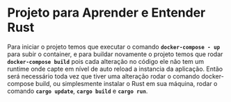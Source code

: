 # Projeto para Aprender e Entender Rust

Para iniciar o projeto temos que executar o comando **`docker-compose - up`** para subir o container, e para buildar novamente o projeto temos que rodar **`docker-compose build`** pois cada alteração no código ele não tem um runtime onde capte em nível de auto reload a instancia da aplicação.
Então será necessário toda vez que tiver uma alteração rodar o comando docker-compose build, ou simplesmente instalar o Rust em sua máquina, rodar o comando **`cargo update`**, **`cargo build`** e **`cargo run`**.